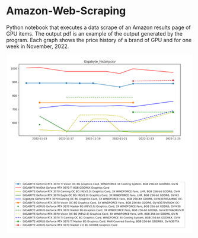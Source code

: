 # Amazon-Web-Scraping

Python notebook that executes a data scrape of an Amazon results page of GPU items. The output pdf is an example of the output generated by the program.
Each graph shows the price history of a brand of GPU and for one week in November, 2022.

![Alt text](Screenshot%202025-04-23%20172644.png)

